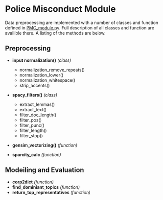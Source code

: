 # Police Misconduct Module
Data preprocessing are implemented with a number of classes and function defined in [PMC_module.py](https://github.com/george-wood/misclass/blob/master/src/PMC_func/PMC_module.py).  Full description of all classes and function are availible there.  A listing of the methods are below.

## Preprocessing
- **input normalization()** _(class)_
    - normalization_remove_repeats()
    - normalization_lower()
    - normalization_whitespace()
    - strip_accents()
- **spacy_filters()** _(class)_
    - extract_lemmas()
    - extract_text()
    - filter_doc_length()
    - filter_pos()
    - filter_punc()
    - filter_length()
    - filter_stop()
    
- **gensim_vectorizing()** _(function)_
- **sparcity_calc** _(function)_

## Modeiling and Evaluation
- **corp2dict** _(function)_
- **find_dominiant_topics** _(function)_
- **return_top_representatives** _(function)_